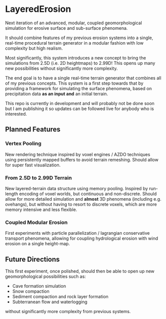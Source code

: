 # LayeredErosion

Next iteration of an advanced, modular, coupled geomorphological simulation for erosive surface and sub-surface phenomena.

It should combine features of my previous erosion systems into a single, real-time procedural terrain generator in a modular fashion with low complexity but high realism.

Most significantly, this system introduces a new concept to bring the simulations from 2.5D (i.e. 2D heightmaps) to 2.99D! This opens up many new possibilities without significantly more complexity.

The end goal is to have a single real-time terrain generator that combines all of my previous concepts. This system is a first step towards that by providing a framework for simulating the surface phenomena, based on precipitation data **as an input and** an initial terrain.

This repo is currently in development and will probably not be done soon but I am publishing it so updates can be followed live for anybody who is interested.

## Planned Features

### Vertex Pooling

New rendering technique inspired by voxel engines / AZDO techniques using persistently mapped buffers to avoid terrain remeshing. Should allow for super fast visualization.

### From 2.5D to 2.99D Terrain

New layered-terrain data structure using memory pooling. Inspired by run-length encoding of voxel worlds, but continuous and non-discrete. Should allow for more detailed simulation and **almost** 3D phenomena (including e.g. ovehangs), but without having to resort to discrete voxels, which are more memory intensive and less flexible.

### Coupled Modular Erosion

First experiments with particle parallelization / lagrangian conservative transport phenomena, allowing for coupling hydrological erosion with wind erosion on a single height-map.

## Future Directions

This first experiment, once polished, should then be able to open up new geomorphological possibilities such as:

- Cave formation simulation
- Snow compaction
- Sediment compaction and rock layer formation
- Subterranean flow and waterlogging

without significantly more complexity from previous systems.
